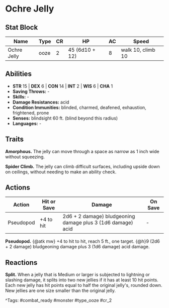 # Ochre Jelly

## Stat Block

| Name | Type | CR | HP | AC | Speed |
|------|------|----|----|----|-------|
| Ochre Jelly | ooze | 2 | 45 (6d10 + 12) | 8 | walk 10, climb 10 |

## Abilities

- **STR** 15 | **DEX** 6 | **CON** 14 | **INT** 2 | **WIS** 6 | **CHA** 1
- **Saving Throws:** -  
- **Skills:** -  
- **Damage Resistances:** acid  
- **Condition Immunities:** blinded, charmed, deafened, exhaustion, frightened, prone  
- **Senses:** blindsight 60 ft. (blind beyond this radius)  
- **Languages:** -

## Traits

**Amorphous.** The jelly can move through a space as narrow as 1 inch wide without squeezing.

**Spider Climb.** The jelly can climb difficult surfaces, including upside down on ceilings, without needing to make an ability check.


## Actions

| Action | Hit or Save | Damage | On Save |
|--------|--------------|--------|----------|
| Pseudopod | +4 to hit | 2d6 + 2 damage) bludgeoning damage plus 3 (1d6 damage) acid | - |

**Pseudopod.** {@atk mw} +4 to hit to hit, reach 5 ft., one target. {@h}9 (2d6 + 2 damage) bludgeoning damage plus 3 (1d6 damage) acid damage.

## Reactions

**Split.** When a jelly that is Medium or larger is subjected to lightning or slashing damage, it splits into two new jellies if it has at least 10 hit points. Each new jelly has hit points equal to half the original jelly's, rounded down. New jellies are one size smaller than the original jelly.



^Tags: #combat_ready #monster #type_ooze #cr_2